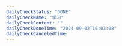 ```yaml
---
dailyCheckStatus: "DONE"
dailyCheckName: "学习"
dailyCheckContent: ""
dailyCheckDoneTime: "2024-09-02T16:03:08"
dailyCheckCanceledTime:
---
```


